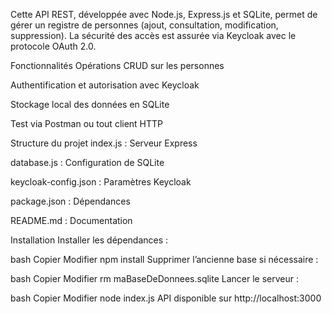 Cette API REST, développée avec Node.js, Express.js et SQLite, permet de gérer un registre de personnes (ajout, consultation, modification, suppression).
La sécurité des accès est assurée via Keycloak avec le protocole OAuth 2.0.

Fonctionnalités
Opérations CRUD sur les personnes

Authentification et autorisation avec Keycloak

Stockage local des données en SQLite

Test via Postman ou tout client HTTP

Structure du projet
index.js : Serveur Express

database.js : Configuration de SQLite

keycloak-config.json : Paramètres Keycloak

package.json : Dépendances

README.md : Documentation

Installation
Installer les dépendances :

bash
Copier
Modifier
npm install
Supprimer l’ancienne base si nécessaire :

bash
Copier
Modifier
rm maBaseDeDonnees.sqlite
Lancer le serveur :

bash
Copier
Modifier
node index.js
API disponible sur http://localhost:3000
